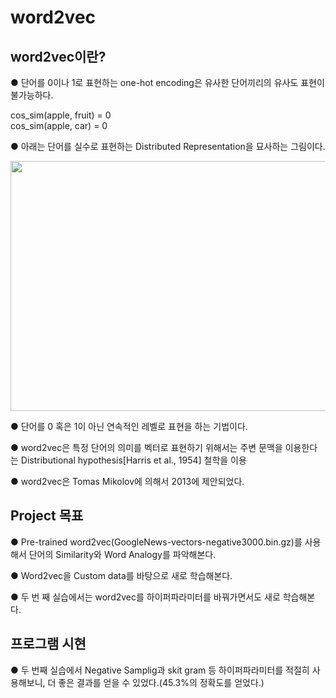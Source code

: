 # word2vec
## word2vec이란?
● 단어를 0이나 1로 표현하는 one-hot encoding은 유사한 단어끼리의 유사도 표현이 불가능하다.  

cos_sim(apple, fruit) = 0  
cos_sim(apple, car) = 0  

● 아래는 단어를 실수로 표현하는 Distributed Representation을 묘사하는 그림이다.

<img src="https://user-images.githubusercontent.com/98728682/152904099-a67b7e89-c412-483e-8176-eb626858d3d2.png" width="520" height="400">  

● 단어를 0 혹은 1이 아닌 연속적인 레벨로 표현을 하는 기법이다.  

● word2vec은 특정 단어의 의미를 벡터로 표현하기 위해서는 주변 문맥을 이용한다는 Distributional hypothesis[Harris et al., 1954] 철학을 이용  

● word2vec은 Tomas Mikolov에 의해서 2013에 제안되었다.  
## Project 목표  
● Pre-trained word2vec(GoogleNews-vectors-negative3000.bin.gz)를 사용해서 단어의 Similarity와 Word Analogy를 파악해본다.  

● Word2vec을  Custom data를 바탕으로 새로 학습해본다.  

● 두 번 째 실습에서는 word2vec를 하이퍼파라미터를 바꿔가면서도 새로 학습해본다.  

## 프로그램 시현
● 두 번째 실습에서 Negative Samplig과 skit gram 등 하이퍼파라미터를 적절히 사용해보니, 더 좋은 결과를 얻을 수 있었다.(45.3%의 정확도를 얻었다.)
